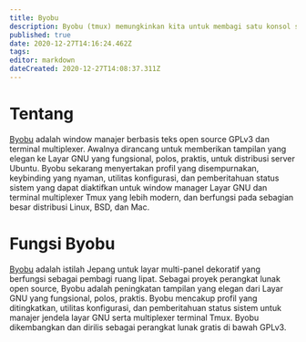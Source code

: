 ```yaml
---
title: Byobu
description: Byobu (tmux) memungkinkan kita untuk membagi satu konsol shell menjadi sekelompok "panel" atau "split".
published: true
date: 2020-12-27T14:16:24.462Z
tags: 
editor: markdown
dateCreated: 2020-12-27T14:08:37.311Z
---
```


# Tentang
[Byobu](https://www.byobu.org/) adalah window manajer berbasis teks open source GPLv3 dan terminal multiplexer. Awalnya dirancang untuk memberikan tampilan yang elegan ke Layar GNU yang fungsional, polos, praktis, untuk distribusi server Ubuntu. Byobu sekarang menyertakan profil yang disempurnakan, keybinding yang nyaman, utilitas konfigurasi, dan pemberitahuan status sistem yang dapat diaktifkan untuk window manager Layar GNU dan terminal multiplexer Tmux yang lebih modern, dan berfungsi pada sebagian besar distribusi Linux, BSD, dan Mac.

# Fungsi Byobu
[Byobu](https://www.byobu.org/) adalah istilah Jepang untuk layar multi-panel dekoratif yang berfungsi sebagai pembagi ruang lipat. Sebagai proyek perangkat lunak open source, Byobu adalah peningkatan tampilan yang elegan dari Layar GNU yang fungsional, polos, praktis. Byobu mencakup profil yang ditingkatkan, utilitas konfigurasi, dan pemberitahuan status sistem untuk manajer jendela layar GNU serta multiplexer terminal Tmux. Byobu dikembangkan dan dirilis sebagai perangkat lunak gratis di bawah GPLv3.